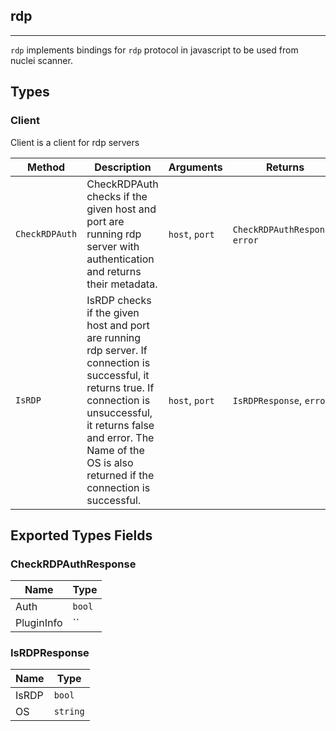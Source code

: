 ## rdp 
---


`rdp` implements bindings for `rdp` protocol in javascript
to be used from nuclei scanner.



## Types

### Client

 Client is a client for rdp servers

| Method | Description | Arguments | Returns |
|--------|-------------|-----------|---------|
| `CheckRDPAuth` |  CheckRDPAuth checks if the given host and port are running rdp server  with authentication and returns their metadata. | `host`, `port` | `CheckRDPAuthResponse`, `error` |
| `IsRDP` |  IsRDP checks if the given host and port are running rdp server.    If connection is successful, it returns true.  If connection is unsuccessful, it returns false and error.    The Name of the OS is also returned if the connection is successful. | `host`, `port` | `IsRDPResponse`, `error` |




## Exported Types Fields
### CheckRDPAuthResponse

| Name | Type | 
|--------|-------------|
| Auth | `bool` |
| PluginInfo | `` |
### IsRDPResponse

| Name | Type | 
|--------|-------------|
| IsRDP | `bool` |
| OS | `string` |




